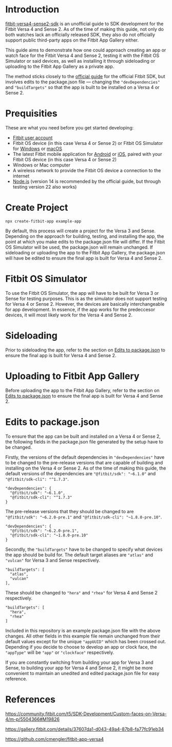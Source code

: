 # Introduction

[fitbit-versa4-sense2-sdk](https://github.com/yeohongred/fitbit-versa4-sense2-sdk) is an unofficial guide to SDK development for the Fitbit Versa 4 and Sense 2. As of the time of making this guide, not only do both watches lack an officially released SDK, they also do not officially support public third-party apps on the Fitbit App Gallery either.

This guide aims to demonstrate how one could approach creating an app or watch face for the Fitbit Versa 4 and Sense 2, testing it with the Fitbit OS Simulator or said devices, as well as installing it through sideloading or uploading to the Fitbit App Gallery as a private app.

The method sticks closely to the [official guide](https://dev.fitbit.com/getting-started/) for the official Fitbit SDK, but involves edits to the package.json file — changing the `"devDependencies"` and `"buildTargets"` so that the app is built to be installed on a Versa 4 or Sense 2.

# Prequisities

These are what you need before you get started developing:

- [Fitbit user account](https://www.fitbit.com/signup)
- Fitbit OS device (in this case Versa 4 or Sense 2) or Fitbit OS Simulator for [Windows](https://simulator-updates.fitbit.com/download/stable/win) or [macOS](https://simulator-updates.fitbit.com/download/stable/mac)
- The latest Fitbit mobile application for [Android](http://play.google.com/store/apps/details?id=com.fitbit.FitbitMobile) or [iOS](http://itunes.apple.com/us/app/fitbit-activity-calorie-tracker/id462638897?mt=8&uo=4), paired with your Fitbit OS device (in this case Versa 4 or Sense 2)
- Windows or Mac computer
- A wireless network to provide the Fitbit OS device a connection to the internet
- [Node.js](https://nodejs.org/) (version 14 is recommended by the official guide, but through testing version 22 also works)

# Create Project

```
npx create-fitbit-app example-app
```

By default, this process will create a project for the Versa 3 and Sense. Depending on the approach for building, testing, and installing the app, the point at which you make edits to the package.json file will differ. If the Fitbit OS Simulator will be used, the package.json will remain unchanged. If sideloading or uploading the app to the Fitbit App Gallery, the package.json will have be edited to ensure the final app is built for Versa 4 and Sense 2.

# Fitbit OS Simulator

To use the Fitbit OS Simulator, the app will have to be built for Versa 3 or Sense for testing purposes. This is as the simulator does not support testing for Versa 4 or Sense 2. However, the devices are basically interchangeable for app development. In essence, if the app works for the predeccesor devices, it will most likely work for the Versa 4 and Sense 2.

# Sideloading

Prior to sideloading the app, refer to the section on [Edits to package.json](#edits-to-packagejson) to ensure the final app is built for Versa 4 and Sense 2.

# Uploading to Fitbit App Gallery

Before uploading the app to the Fitbit App Gallery, refer to the section on [Edits to package.json](#edits-to-packagejson) to ensure the final app is built for Versa 4 and Sense 2.

# Edits to package.json

To ensure that the app can be built and installed on a Versa 4 or Sense 2, the following fields in the package.json file generated by the setup have to be changed.

Firstly, the versions of the default dependencies in `"devDependencies"` have to be changed to the pre-release versions that are capable of building and installing on the Versa 4 or Sense 2. As of the time of making this guide, the default versions of the dependencies are `"@fitbit/sdk": "~6.1.0"` and `"@fitbit/sdk-cli": "^1.7.3"`.

```
"devDependencies": {
  "@fitbit/sdk": "~6.1.0",
  "@fitbit/sdk-cli": "^1.7.3"
}
```

The pre-release versions that they should be changed to are `"@fitbit/sdk": "~6.2.0-pre.1"` and `"@fitbit/sdk-cli": "~1.8.0-pre.10"`.

```
"devDependencies": {
  "@fitbit/sdk": "~6.2.0-pre.1",
  "@fitbit/sdk-cli": "~1.8.0-pre.10"
}
```

Secondly, the `"buildTargets"` have to be changed to specify what devices the app should be build for. The default target aliases are `"atlas"` and `"vulcan"` for Versa 3 and Sense respectively.

```
"buildTargets": [
  "atlas",
  "vulcan"
],
```

These should be changed to `"hera"` and `"rhea"` for Versa 4 and Sense 2 respectively.

```
"buildTargets": [
  "hera",
  "rhea"
]
```

Included in this repository is an example package.json file with the above changes. All other fields in this example file remain unchanged from their default values except for the unique `"appUUID"` which has been crossed out. Depending if you decide to choose to develop an app or clock face, the `"appType"` will be `"app"` or `"clockface"` respectively.

If you are constantly switching from building your app for Versa 3 and Sense, to building your app for Versa 4 and Sense 2, it might be more convenient to maintain an unedited and edited package.json file for easy reference.

# References

https://community.fitbit.com/t5/SDK-Development/Custom-faces-on-Versa-4/m-p/5504366#M19826

https://gallery.fitbit.com/details/37607da1-d043-49a4-87b8-fa77fc91eb34

https://github.com/cmengler/fitbit-app-versa4
